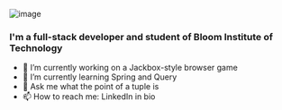 ![image](https://user-images.githubusercontent.com/40153807/225119746-f47a4306-1d52-429f-9443-17610b40783b.png)

<!--
**aleburbridge/aleburbridge** is a ✨ _special_ ✨ repository because its `README.md` (this file) appears on your GitHub profile.

Here are some ideas to get you started:

- 🔭 I’m currently working on ...
- 🌱 I’m currently learning ...
- 👯 I’m looking to collaborate on ...
- 🤔 I’m looking for help with ...
- 💬 Ask me about ...
- 📫 How to reach me: ...
- 😄 Pronouns: ...
- ⚡ Fun fact: ...
-->


### I'm a full-stack developer and student of Bloom Institute of Technology

- 🔭 I’m currently working on a Jackbox-style browser game 
- 🌱 I’m currently learning Spring and Query
- 💬 Ask me what the point of a tuple is
- 📫 How to reach me: LinkedIn in bio
